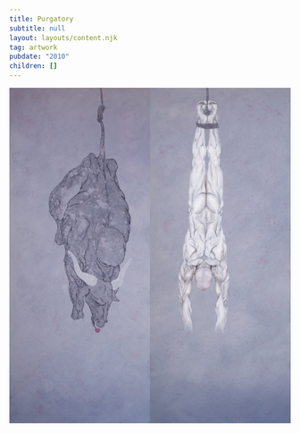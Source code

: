 ```yaml
---
title: Purgatory
subtitle: null
layout: layouts/content.njk
tag: artwork
pubdate: "2010"
children: []
---
```

![Purgatory, 2010, oil and acrylic on canvas, 60 x 84 in.](/static/img/purgatory.jpeg)